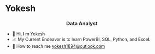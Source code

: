 # Yokesh
<h3 align="center">Data Analyst</h3>


- 🙌 Hi, I m Yokesh 
- 📈 My Current Endeavor is to learn PowerBI, SQL, Python, and Excel.
- 📧 How to reach me yokesh1894@outlook.com
  
